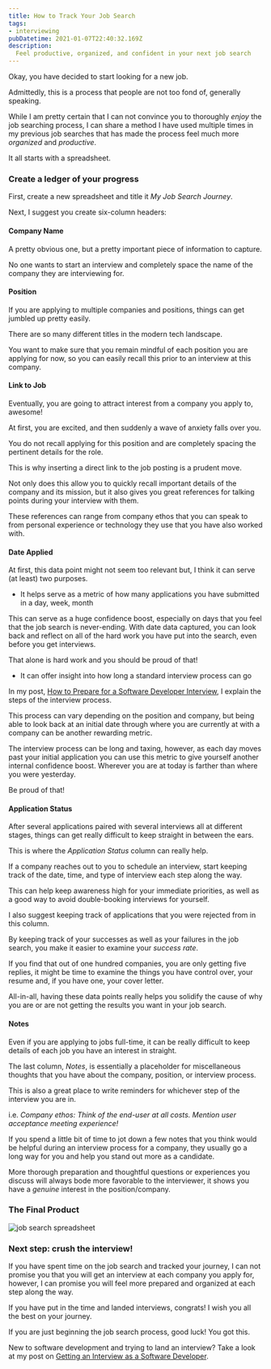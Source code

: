 ```yaml
---
title: How to Track Your Job Search
tags:
- interviewing
pubDatetime: 2021-01-07T22:40:32.169Z
description: 
  Feel productive, organized, and confident in your next job search
---
```


Okay, you have decided to start looking for a new job.

Admittedly, this is a process that people are not too fond of, generally speaking.

While I am pretty certain that I can not convince you to thoroughly *enjoy* the job searching process, I can share a method I have used multiple times in my previous job searches that has made the process feel much more *organized* and *productive*. 

It all starts with a spreadsheet.

### Create a ledger of your progress

First, create a new spreadsheet and title it *My Job Search Journey*.

Next, I suggest you create six-column headers:

#### Company Name

A pretty obvious one, but a pretty important piece of information to capture.

No one wants to start an interview and completely space the name of the company they are interviewing for.

#### Position

If you are applying to multiple companies and positions, things can get jumbled up pretty easily.

There are so many different titles in the modern tech landscape. 

You want to make sure that you remain mindful of each position you are applying for now, so you can easily recall this prior to an interview at this company.


#### Link to Job

Eventually, you are going to attract interest from a company you apply to, awesome! 

At first, you are excited, and then suddenly a wave of anxiety falls over you.

You do not recall applying for this position and are completely spacing the pertinent details for the role.

This is why inserting a direct link to the job posting is a prudent move.

Not only does this allow you to quickly recall important details of the company and its mission, but it also gives you great references for talking points during your interview with them.

These references can range from company ethos that you can speak to from personal experience or technology they use that you have also worked with.

#### Date Applied

At first, this data point might not seem too relevant but, I think it can serve (at least) two purposes.

- It helps serve as a metric of how many applications you have submitted in a day, week, month

This can serve as a huge confidence boost, especially on days that you feel that the job search is never-ending. With date data captured, you can look back and reflect on all of the hard work you have put into the search, even before you get interviews.

That alone is hard work and you should be proud of that!

- It can offer insight into how long a standard interview process can go

In my post, [How to Prepare for a Software Developer Interview](https://www.martincartledge.io/prepare-for-software-developer-interview/), I explain the steps of the interview process.

This process can vary depending on the position and company, but being able to look back at an initial date through where you are currently at with a company can be another rewarding metric.

The interview process can be long and taxing, however, as each day moves past your initial application you can use this metric to give yourself another internal confidence boost. Wherever you are at today is farther than where you were yesterday.

Be proud of that!


#### Application Status

After several applications paired with several interviews all at different stages, things can get really difficult to keep straight in between the ears.

This is where the *Application Status* column can really help.

If a company reaches out to you to schedule an interview, start keeping track of the date, time, and type of interview each step along the way. 

This can help keep awareness high for your immediate priorities, as well as a good way to avoid double-booking interviews for yourself.

I also suggest keeping track of applications that you were rejected from in this column.

By keeping track of your successes as well as your failures in the job search, you make it easier to examine your *success rate*.

If you find that out of one hundred companies, you are only getting five replies, it might be time to examine the things you have control over, your resume and, if you have one, your cover letter.

All-in-all, having these data points really helps you solidify the cause of why you are or are not getting the results you want in your job search.


#### Notes

Even if you are applying to jobs full-time, it can be really difficult to keep details of each job you have an interest in straight.

The last column, *Notes*, is essentially a placeholder for miscellaneous thoughts that you have about the company, position, or interview process.

This is also a great place to write reminders for whichever step of the interview you are in. 

i.e. *Company ethos: Think of the end-user at all costs. Mention user acceptance meeting experience!*

If you spend a little bit of time to jot down a few notes that you think would be helpful during an interview process for a company, they usually go a long way for you and help you stand out more as a candidate.

More thorough preparation and thoughtful questions or experiences you discuss will always bode more favorable to the interviewer, it shows you have a *genuine* interest in the position/company.

### The Final Product

![job search spreadsheet](https://i.imgur.com/4ttyTjD.png)

### Next step: crush the interview!

If you have spent time on the job search and tracked your journey, I can not promise you that you will get an interview at each company you apply for, however, I can promise you will feel more prepared and organized at each step along the way.

If you have put in the time and landed interviews, congrats! I wish you all the best on your journey.

If you are just beginning the job search process, good luck! You got this.

New to software development and trying to land an interview? Take a look at my post on [Getting an Interview as a Software Developer](https://www.martincartledge.io/get-software-developer-interview/).


